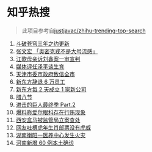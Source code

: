 # 知乎热搜

> 此项目参考自[justjavac/zhihu-trending-top-search](https://github.com/justjavac/zhihu-trending-top-search/blob/main/utils.ts)

<!-- BEGIN -->
  <!-- 最后更新时间:Mon Jan 10 2022 10:13:20 GMT+0000 (Coordinated Universal Time) -->
  1. [斗破苍穹三年之约更新](https://www.zhihu.com/search?q=斗破苍穹三年之约)
1. [张文宏 「奥密克戎不是大号流感」](https://www.zhihu.com/search?q=奥密克戎)
1. [江歌母亲诉刘鑫案一审宣判](https://www.zhihu.com/search?q=江歌案)
1. [媒体评任泽平谈生育](https://www.zhihu.com/search?q=任泽平)
1. [天津市委市政府致信全市](https://www.zhihu.com/search?q=天津疫情)
1. [新东方辞退 6 万员工](https://www.zhihu.com/search?q=新东方辞退员工)
1. [新东方每 2 天成立 1 家新公司](https://www.zhihu.com/search?q=新东方)
1. [腊八节](https://www.zhihu.com/search?q=腊八节)
1. [进击的巨人最终季 Part.2](https://www.zhihu.com/search?q=进击的巨人)
1. [爆料称爱尔眼科存在行贿现象](https://www.zhihu.com/search?q=爱尔眼科)
1. [西安盒马被监管局立案查处](https://www.zhihu.com/search?q=西安盒马)
1. [网友吐槽虎年生肖邮票没有虎威](https://www.zhihu.com/search?q=虎年生肖邮票)
1. [湖南衡阳一医养中心发生火灾](https://www.zhihu.com/search?q=湖南衡阳医养中心火灾)
1. [河南新增 60 例本土确诊](https://www.zhihu.com/search?q=河南疫情)
  <!-- END -->